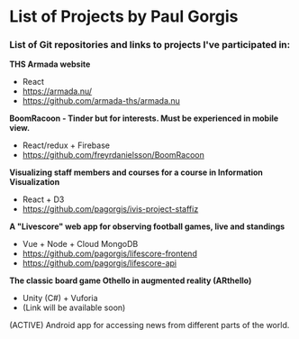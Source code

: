 # List of Projects by Paul Gorgis
### List of Git repositories and links to projects I've participated in:

**THS Armada website**
- React
- https://armada.nu/
- https://github.com/armada-ths/armada.nu

**BoomRacoon - Tinder but for interests. Must be experienced in mobile view.**
- React/redux + Firebase
- https://github.com/freyrdanielsson/BoomRacoon

**Visualizing staff members and courses for a course in Information Visualization**
- React + D3
- https://github.com/pagorgis/ivis-project-staffiz

**A "Livescore" web app for observing football games, live and standings**
- Vue + Node + Cloud MongoDB
- https://github.com/pagorgis/lifescore-frontend
- https://github.com/pagorgis/lifescore-api

**The classic board game Othello in augmented reality (ARthello)**
- Unity (C#) + Vuforia
- (Link will be available soon)

(ACTIVE) Android app for accessing news from different parts of the world.
